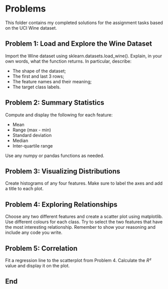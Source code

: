 # Problems 

This folder contains my completed solutions for the assignment tasks based on the UCI Wine dataset.

## Problem 1: Load and Explore the Wine Dataset

Import the Wine dataset using sklearn.datasets.load_wine(). Explain, in your own words, what the function returns. In particular, describe:

- The shape of the dataset;
- The first and last 3 rows;
- The feature names and their meaning;
- The target class labels.

## Problem 2: Summary Statistics

Compute and display the following for each feature:

- Mean
- Range (max - min)
- Standard deviation
- Median
- Inter-quartile range

Use any numpy or pandas functions as needed.

## Problem 3: Visualizing Distributions

Create histograms of any four features. Make sure to label the axes and add a title to each plot.

## Problem 4: Exploring Relationships

Choose any two different features and create a scatter plot using matplotlib. Use different colours for each class. Try to select the two features that have the most interesting relationship. Remember to show your reasoning and include any code you write.

## Problem 5: Correlation
Fit a regression line to the scatterplot from Problem 4. Calculate the 
*R²* value and display it on the plot.

## End 